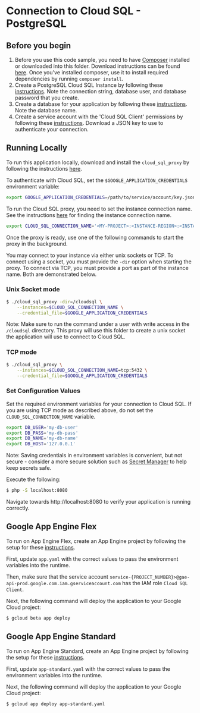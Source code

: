 # Connection to Cloud SQL - PostgreSQL

## Before you begin

1. Before you use this code sample, you need to have [Composer](https://getcomposer.org/) installed or downloaded into this folder. Download instructions can be found [here](https://getcomposer.org/download/). Once you've installed composer, use it to install required dependencies by running `composer install`.
2. Create a PostgreSQL Cloud SQL Instance by following these [instructions](https://cloud.google.com/sql/docs/postgres/create-instance). Note the connection string, database user, and database password that you create.
3. Create a database for your application by following these [instructions](https://cloud.google.com/sql/docs/postgres/create-manage-databases). Note the database name.
4. Create a service account with the 'Cloud SQL Client' permissions by following these [instructions](https://cloud.google.com/sql/docs/postgres/connect-external-app#4_if_required_by_your_authentication_method_create_a_service_account). Download a JSON key to use to authenticate your connection.

## Running Locally

To run this application locally, download and install the `cloud_sql_proxy` by following the instructions [here](https://cloud.google.com/sql/docs/postgres/sql-proxy#install).

To authenticate with Cloud SQL, set the `$GOOGLE_APPLICATION_CREDENTIALS` environment variable:

```bash
export GOOGLE_APPLICATION_CREDENTIALS=/path/to/service/account/key.json
```

To run the Cloud SQL proxy, you need to set the instance connection name. See the instructions [here](https://cloud.google.com/sql/docs/postgres/quickstart-proxy-test#get_the_instance_connection_name) for finding the instance connection name.

```bash
export CLOUD_SQL_CONNECTION_NAME='<MY-PROJECT>:<INSTANCE-REGION>:<INSTANCE-NAME>'
```

Once the proxy is ready, use one of the following commands to start the proxy in the background.

You may connect to your instance via either unix sockets or TCP. To connect using a socket, you must provide the `-dir` option when starting the proxy. To connect via TCP, you must provide a port as part of the instance name. Both are demonstrated below.

### Unix Socket mode

```bash
$ ./cloud_sql_proxy -dir=/cloudsql \
    --instances=$CLOUD_SQL_CONNECTION_NAME \
    --credential_file=$GOOGLE_APPLICATION_CREDENTIALS
```

Note: Make sure to run the command under a user with write access in the `/cloudsql` directory. This proxy will use this folder to create a unix socket the application will use to connect to Cloud SQL.

### TCP mode

```bash
$ ./cloud_sql_proxy \
    --instances=$CLOUD_SQL_CONNECTION_NAME=tcp:5432 \
    --credential_file=$GOOGLE_APPLICATION_CREDENTIALS
```

### Set Configuration Values

Set the required environment variables for your connection to Cloud SQL. If you are using TCP mode as described above, do not set the `CLOUD_SQL_CONNECTION_NAME` variable.

```bash
export DB_USER='my-db-user'
export DB_PASS='my-db-pass'
export DB_NAME='my-db-name'
export DB_HOST='127.0.0.1'
```

Note: Saving credentials in environment variables is convenient, but not secure - consider a more secure solution such as [Secret Manager](https://cloud.google.com/secret-manager/) to help keep secrets safe.

Execute the following:

```bash
$ php -S localhost:8080
```

Navigate towards http://localhost:8080 to verify your application is running correctly.

## Google App Engine Flex

To run on App Engine Flex, create an App Engine project by following the setup for these [instructions](https://cloud.google.com/appengine/docs/standard/php7/quickstart#before-you-begin).

First, update `app.yaml` with the correct values to pass the environment variables into the runtime.

Then, make sure that the service account `service-{PROJECT_NUMBER}>@gae-api-prod.google.com.iam.gserviceaccount.com` has the IAM role `Cloud SQL Client`.

Next, the following command will deploy the application to your Google Cloud project:

```bash
$ gcloud beta app deploy
```

## Google App Engine Standard

To run on App Engine Standard, create an App Engine project by following the setup for these [instructions](https://cloud.google.com/appengine/docs/standard/php7/quickstart#before-you-begin).

First, update `app-standard.yaml` with the correct values to pass the environment variables into the runtime.

Next, the following command will deploy the application to your Google Cloud project:

```bash
$ gcloud app deploy app-standard.yaml
```
